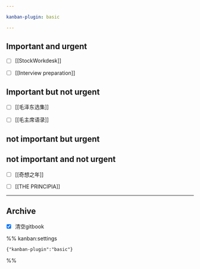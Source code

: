 ```yaml
---

kanban-plugin: basic

---
```


## Important and urgent

- [ ] [[StockWorkdesk]]
- [ ] [[Interview preparation]]


## Important but not urgent

- [ ] [[毛泽东选集]]
- [ ] [[毛主席语录]]


## not important but urgent



## not important and not urgent

- [ ] [[奇想之年]]
- [ ] [[THE PRINCIPIA]]


***

## Archive

- [x] 清空gitbook

%% kanban:settings
```
{"kanban-plugin":"basic"}
```
%%